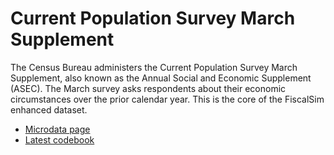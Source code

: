 # Current Population Survey March Supplement

The Census Bureau administers the Current Population Survey March Supplement, also known as the Annual Social and Economic Supplement (ASEC). The March survey asks respondents about their economic circumstances over the prior calendar year. This is the core of the FiscalSim enhanced dataset.

* [Microdata page](https://www.census.gov/data/datasets/time-series/demo/cps/cps-asec.html)
* [Latest codebook](https://www2.census.gov/programs-surveys/cps/datasets/2021/march/asec2021_ddl_pub_full.pdf)

